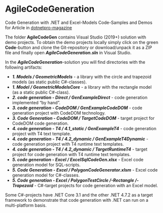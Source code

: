# AgileCodeGeneration

Code Generation with .NET and Excel-Models
Code-Samples and Demos for Article in [dotnetpro-magazine](http://www.dotnetpro.de/)

The folder **AgileCodeGen** contains Visual Studio (2019+) solution with demo projects. To obtain the demo projects locally simply click on the green **Code**-button and clone the Git-repository or download/unpack it as a ZIP file and finally open **_AgileCodeGeneration.sln_** in Visual Studio. 

In the **_AgileCodeGeneration_**-solution you will find directories with the following artifacts:

- **_1. Models / GeometricModels_** - a library with the circle and trapezoid models (as static public C#-classes).
- **_1. Model / GeometricModelsCore_** - a library with the rectangle model (as a static public C#-class).
- **_2. code generation - Direct / GenExampleDirect_** - code generation implemented “by hand”.
- **_3. code generation - CodeDOM / GenExampleCodeDOM_** - code generation project with CodeDOM technology.
- **_3. Code Generation - CodeDOM / TargetCodeDOM_** - target project for CodeDOM code generation.
- **_4. code generation - T4 / 4.1_static / GenExampleT4_** - code generation project with T4 text template.
- **_4. code generation - T4 / 4.2_dynamic / GenExampleT4Dynamic_** - code generation project with T4 runtime text templates.
- **_4. code generation - T4 / 4.2_dynamic / TargetRuntimeT4_** - target project for code generation with T4 runtime text templates.
- **_5. code generation - Excel / ExcelSqlCodeGen.xlsx_** - Excel code generation model for SQL-scripts.
- **_5. Code Generation - Excel / PolygonCodeGenerator.xlsm_** - Excel code generation model for C#-classes.
- **_5. Code generation - Excel / PolygonTestCircle /-Rectangle /-Trapezoid_** - C#-target projects for code generation with an Excel model.

Some C#-projects have .NET Core 3.1 and the other .NET 4.7.2 as a target framework to demonstrate that code generation with .NET can run on a multi-platform basis.
